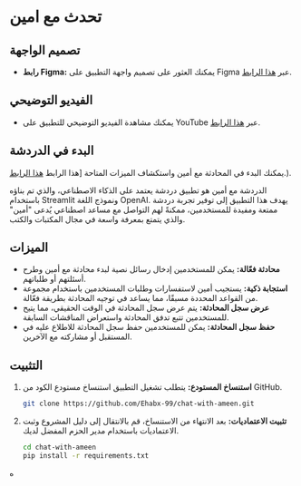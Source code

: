 # تحدث مع امين 

## تصميم الواجهة
- **رابط Figma:** يمكنك العثور على تصميم واجهة التطبيق على Figma عبر [هذا الرابط](https://www.figma.com/proto/jLQ9xrorIYC1qSlMXTVWfu?node-id=0:1).
  
## الفيديو التوضيحي
- يمكنك مشاهدة الفيديو التوضيحي للتطبيق على YouTube عبر [هذا الرابط](https://drive.google.com/file/d/1KcMbpR5LwvMXTYNorG9MnboKX4XGxQ1w/view?usp=sharing).

## البدء في الدردشة
 يمكنك البدء في المحادثة مع أمين واستكشاف الميزات المتاحة  [هذا الرابط [هذا الرابط](https://drive.google.com/file/d/1KcMbpR5LwvMXTYNorG9MnboKX4XGxQ1w/view?usp=sharing).).


الدردشة مع أمين هو تطبيق دردشة يعتمد على الذكاء الاصطناعي، والذي تم بناؤه باستخدام Streamlit ونموذج اللغة OpenAI. يهدف هذا التطبيق إلى توفير تجربة دردشة ممتعة ومفيدة للمستخدمين، ممكنةً لهم التواصل مع مساعد اصطناعي يُدعى "أمين" والذي يتمتع بمعرفة واسعة في مجال المكتبات والكتب.

## الميزات
- **محادثة فعّالة:** يمكن للمستخدمين إدخال رسائل نصية لبدء محادثة مع أمين وطرح أسئلتهم أو طلباتهم.
- **استجابة ذكية:** يستجيب أمين لاستفسارات وطلبات المستخدمين باستخدام مجموعة من القواعد المحددة مسبقًا، مما يساعد في توجيه المحادثة بطريقة فعّالة.
- **عرض سجل المحادثة:** يتم عرض سجل المحادثة في الوقت الحقيقي، مما يتيح للمستخدمين تتبع تدفق المحادثة واستعراض المناقشات السابقة.
- **حفظ سجل المحادثة:** يمكن للمستخدمين حفظ سجل المحادثة للاطلاع عليه في المستقبل أو مشاركته مع الآخرين.

## التثبيت
1. **استنساخ المستودع:** يتطلب تشغيل التطبيق استنساخ مستودع الكود من GitHub.
   ```bash
   git clone https://github.com/Ehabx-99/chat-with-ameen.git
   ```
2. **تثبيت الاعتماديات:** بعد الانتهاء من الاستنساخ، قم بالانتقال إلى دليل المشروع وثبت الاعتماديات باستخدام مدير الحزم المفضل لديك. 
   ```bash
   cd chat-with-ameen
   pip install -r requirements.txt
   ```
ه

